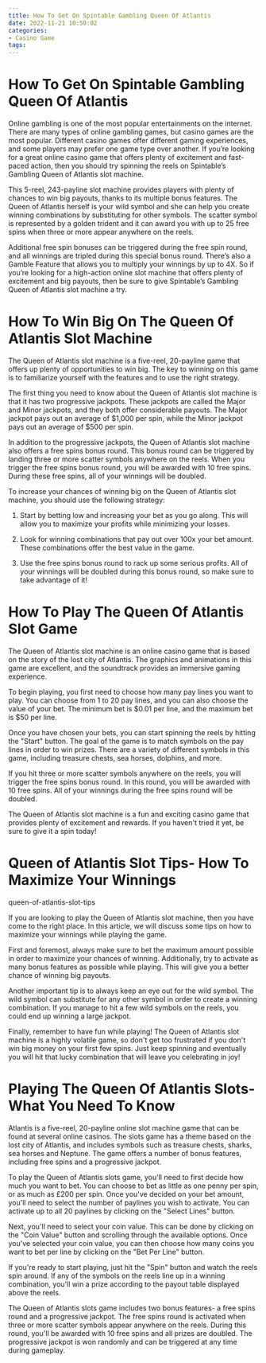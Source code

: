 ```yaml
---
title: How To Get On Spintable Gambling Queen Of Atlantis
date: 2022-11-21 10:50:02
categories:
- Casino Game
tags:
---
```



# How To Get On Spintable Gambling Queen Of Atlantis

Online gambling is one of the most popular entertainments on the internet. There are many types of online gambling games, but casino games are the most popular. Different casino games offer different gaming experiences, and some players may prefer one game type over another. If you’re looking for a great online casino game that offers plenty of excitement and fast-paced action, then you should try spinning the reels on Spintable’s Gambling Queen of Atlantis slot machine.

This 5-reel, 243-payline slot machine provides players with plenty of chances to win big payouts, thanks to its multiple bonus features. The Queen of Atlantis herself is your wild symbol and she can help you create winning combinations by substituting for other symbols. The scatter symbol is represented by a golden trident and it can award you with up to 25 free spins when three or more appear anywhere on the reels.

Additional free spin bonuses can be triggered during the free spin round, and all winnings are tripled during this special bonus round. There’s also a Gamble Feature that allows you to multiply your winnings by up to 4X. So if you’re looking for a high-action online slot machine that offers plenty of excitement and big payouts, then be sure to give Spintable’s Gambling Queen of Atlantis slot machine a try.

#  How To Win Big On The Queen Of Atlantis Slot Machine

The Queen of Atlantis slot machine is a five-reel, 20-payline game that offers up plenty of opportunities to win big. The key to winning on this game is to familiarize yourself with the features and to use the right strategy.

The first thing you need to know about the Queen of Atlantis slot machine is that it has two progressive jackpots. These jackpots are called the Major and Minor jackpots, and they both offer considerable payouts. The Major jackpot pays out an average of $1,000 per spin, while the Minor jackpot pays out an average of $500 per spin.

In addition to the progressive jackpots, the Queen of Atlantis slot machine also offers a free spins bonus round. This bonus round can be triggered by landing three or more scatter symbols anywhere on the reels. When you trigger the free spins bonus round, you will be awarded with 10 free spins. During these free spins, all of your winnings will be doubled.

To increase your chances of winning big on the Queen of Atlantis slot machine, you should use the following strategy:

1) Start by betting low and increasing your bet as you go along. This will allow you to maximize your profits while minimizing your losses.

2) Look for winning combinations that pay out over 100x your bet amount. These combinations offer the best value in the game.

3) Use the free spins bonus round to rack up some serious profits. All of your winnings will be doubled during this bonus round, so make sure to take advantage of it!

# How To Play The Queen Of Atlantis Slot Game

The Queen of Atlantis slot machine is an online casino game that is based on the story of the lost city of Atlantis. The graphics and animations in this game are excellent, and the soundtrack provides an immersive gaming experience.

To begin playing, you first need to choose how many pay lines you want to play. You can choose from 1 to 20 pay lines, and you can also choose the value of your bet. The minimum bet is $0.01 per line, and the maximum bet is $50 per line.

Once you have chosen your bets, you can start spinning the reels by hitting the "Start" button. The goal of the game is to match symbols on the pay lines in order to win prizes. There are a variety of different symbols in this game, including treasure chests, sea horses, dolphins, and more.

If you hit three or more scatter symbols anywhere on the reels, you will trigger the free spins bonus round. In this round, you will be awarded with 10 free spins. All of your winnings during the free spins round will be doubled.

The Queen of Atlantis slot machine is a fun and exciting casino game that provides plenty of excitement and rewards. If you haven't tried it yet, be sure to give it a spin today!

# Queen of Atlantis Slot Tips- How To Maximize Your Winnings

 queen-of-atlantis-slot-tips

If you are looking to play the Queen of Atlantis slot machine, then you have come to the right place. In this article, we will discuss some tips on how to maximize your winnings while playing the game.

First and foremost, always make sure to bet the maximum amount possible in order to maximize your chances of winning. Additionally, try to activate as many bonus features as possible while playing. This will give you a better chance of winning big payouts.

Another important tip is to always keep an eye out for the wild symbol. The wild symbol can substitute for any other symbol in order to create a winning combination. If you manage to hit a few wild symbols on the reels, you could end up winning a large jackpot.

Finally, remember to have fun while playing! The Queen of Atlantis slot machine is a highly volatile game, so don't get too frustrated if you don't win big money on your first few spins. Just keep spinning and eventually you will hit that lucky combination that will leave you celebrating in joy!

#  Playing The Queen Of Atlantis Slots- What You Need To Know

Atlantis is a five-reel, 20-payline online slot machine game that can be found at several online casinos. The slots game has a theme based on the lost city of Atlantis, and includes symbols such as treasure chests, sharks, sea horses and Neptune. The game offers a number of bonus features, including free spins and a progressive jackpot.

To play the Queen of Atlantis slots game, you'll need to first decide how much you want to bet. You can choose to bet as little as one penny per spin, or as much as £200 per spin. Once you've decided on your bet amount, you'll need to select the number of paylines you wish to activate. You can activate up to all 20 paylines by clicking on the "Select Lines" button.

Next, you'll need to select your coin value. This can be done by clicking on the "Coin Value" button and scrolling through the available options. Once you've selected your coin value, you can then choose how many coins you want to bet per line by clicking on the "Bet Per Line" button.

If you're ready to start playing, just hit the "Spin" button and watch the reels spin around. If any of the symbols on the reels line up in a winning combination, you'll win a prize according to the payout table displayed above the reels.

The Queen of Atlantis slots game includes two bonus features- a free spins round and a progressive jackpot. The free spins round is activated when three or more scatter symbols appear anywhere on the reels. During this round, you'll be awarded with 10 free spins and all prizes are doubled. The progressive jackpot is won randomly and can be triggered at any time during gameplay.